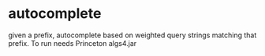 # autocomplete
given a prefix, autocomplete based on weighted query strings matching that prefix. To run needs Princeton algs4.jar

